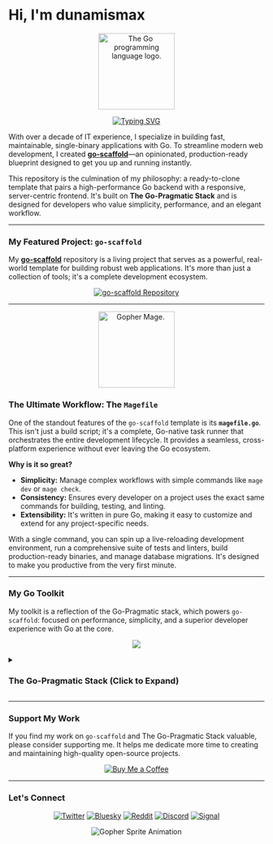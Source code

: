 # Hi, I'm dunamismax

<p align="center">
  <img src="https://upload.wikimedia.org/wikipedia/commons/thumb/0/05/Go_Logo_Blue.svg/1920px-Go_Logo_Blue.svg.png" alt="The Go programming language logo." width="150"/>
</p>

<p align="center">
  <a href="https://github.com/dunamismax/go-scaffold">
    <img src="https://readme-typing-svg.demolab.com?font=Fira+Code&size=24&pause=1000&color=00ADD8&center=true&vCenter=true&width=800&lines=IT+Director+%7C+Go+Developer;Creator+of+go-scaffold;A+Production-Ready+Go+Blueprint;Go+%2B+Chi+%2B+GORM+%2B+htmx;Clone%2C+Configure%2C+and+Deploy!" alt="Typing SVG" />
  </a>
</p>

With over a decade of IT experience, I specialize in building fast, maintainable, single-binary applications with Go. To streamline modern web development, I created **[go-scaffold](https://github.com/dunamismax/go-scaffold)**—an opinionated, production-ready blueprint designed to get you up and running instantly.

This repository is the culmination of my philosophy: a ready-to-clone template that pairs a high-performance Go backend with a responsive, server-centric frontend. It's built on **The Go-Pragmatic Stack** and is designed for developers who value simplicity, performance, and an elegant workflow.

---

### My Featured Project: `go-scaffold`

My **[go-scaffold](https://github.com/dunamismax/go-scaffold)** repository is a living project that serves as a powerful, real-world template for building robust web applications. It's more than just a collection of tools; it's a complete development ecosystem.

<p align="center">
  <a href="https://github.com/dunamismax/go-scaffold">
    <img src="https://github-readme-stats.vercel.app/api/pin/?username=dunamismax&repo=go-scaffold&theme=dracula&show_owner=true" alt="go-scaffold Repository" />
  </a>
</p>

---

<p align="center">
  <img src="https://user-images.githubusercontent.com/3185864/32058716-5ee9b512-ba38-11e7-978a-287eb2a62743.png" alt="Gopher Mage." width="150"/>
</p>

### The Ultimate Workflow: The `Magefile`

One of the standout features of the `go-scaffold` template is its **`magefile.go`**. This isn't just a build script; it's a complete, Go-native task runner that orchestrates the entire development lifecycle. It provides a seamless, cross-platform experience without ever leaving the Go ecosystem.

**Why is it so great?**

- **Simplicity:** Manage complex workflows with simple commands like `mage dev` or `mage check`.
- **Consistency:** Ensures every developer on a project uses the exact same commands for building, testing, and linting.
- **Extensibility:** It's written in pure Go, making it easy to customize and extend for any project-specific needs.

With a single command, you can spin up a live-reloading development environment, run a comprehensive suite of tests and linters, build production-ready binaries, and manage database migrations. It's designed to make you productive from the very first minute.

---

### My Go Toolkit

My toolkit is a reflection of the Go-Pragmatic stack, which powers `go-scaffold`: focused on performance, simplicity, and a superior developer experience with Go at the core.

<p align="center">
  <a href="https://skillicons.dev">
    <img src="https://skillicons.dev/icons?i=go,nodejs,tailwind,htmx,sqlite,linux,ubuntu" />
  </a>
</p>

<details>
<summary><h3>The Go-Pragmatic Stack (Click to Expand)</h3></summary>

This stack represents a complete, best-in-class architecture for building secure, observable, and maintainable web applications. It is composed of a powerful Go backend and a modern, server-centric frontend toolchain. The stack prioritizes simplicity, rapid development, and zero-dependency deployment by favoring Go's native capabilities and lightweight, embedded tools.

---

### **Frontend**

The frontend architecture uses a modern build system and a server-centric interactivity model to deliver a fast, responsive, and maintainable user experience with minimal client-side complexity.

- [**esbuild**](https://esbuild.github.io/getting-started/)
  - **Role:** Asset Bundler & Minifier.
  - **Description:** An extremely fast JavaScript and CSS bundler written in Go. It processes frontend assets, handles module bundling, and performs minification, ensuring a highly optimized production output while maintaining a rapid development feedback loop.
- [**PostCSS**](https://postcss.org/docs/)
  - **Role:** CSS Processor.
  - **Description:** A tool for transforming CSS with JavaScript plugins. It is essential for a build step that compiles utility classes and custom directives into a standard, browser-ready stylesheet.
- [**Tailwind CSS**](https://tailwindcss.com/docs/installation/using-vite)
  - **Role:** Utility-First CSS Framework.
  - **Description:** A highly-customizable, utility-first CSS framework that enables rapid UI development directly within the HTML markup. It promotes design consistency and produces a minimal CSS file for production.
- [**HTMX**](https://htmx.org/docs/)
  - **Role:** Server-Centric Interactivity.
  - **Description:** A powerful library that enables modern browser features like AJAX and dynamic content updates directly from HTML attributes. It allows the backend to deliver UI fragments over the wire, providing rich user experiences without complex client-side JavaScript.
- [**Go `html/template`**](https://pkg.go.dev/html/template)
  - **Role:** Secure HTML Templating.
  - **Description:** The official Go standard library for creating HTML templates. It provides secure, context-aware automatic escaping to prevent Cross-Site Scripting (XSS) attacks, making it a robust and idiomatic choice for server-side rendering of HTML pages and HTMX partials.
- [**Alpine.js**](https://alpinejs.dev/start-here)
  - **Role:** Lightweight Client-Side Interactivity.
  - **Description:** A rugged, minimal framework for composing JavaScript behavior directly in your HTML markup. It serves as the perfect lightweight companion to HTMX for handling small client-side interactions like dropdowns, modals, and toggles, without requiring a heavy client-side framework.

---

### **Backend**

A lean, performant, and maintainable backend service architected for rapid development and long-term stability.

- [**Go**](https://go.dev/doc/)
  - **Role:** Backend Language.
  - **Description:** A statically typed, compiled language renowned for its performance, concurrency, and simplicity. Its ability to compile to a single binary simplifies deployment.
- [**Chi**](https://go-chi.io/)
  - **Role:** Idiomatic & Lightweight Web Framework.
  - **Description:** A lightweight, idiomatic, and composable router for building Go HTTP services. It is built on the standard `net/http` library and is praised for its elegant design, providing powerful features like middleware, routing context, and graceful shutdowns without unnecessary overhead.
- [**`go-playground/validator`**](https://pkg.go.dev/github.com/go-playground/validator/v10)
  - **Role:** Struct Validation.
  - **Description:** The de-facto standard for data validation using struct tags. It ensures data integrity by validating incoming request data at the application's edge.
- [**godotenv**](https://pkg.go.dev/github.com/lpernett/godotenv)
  - **Role:** Environment Variable Loading.
  - **Description:** A library to load environment variables from a `.env` file. This is ideal for development, adhering to twelve-factor app principles by separating configuration from code without complicating local setup.

---

### **Database & Caching**

A zero-dependency, in-process data layer that maximizes simplicity and speed for a wide range of applications.

- [**SQLite**](https://www.sqlite.org/docs.html)
  - **Role:** Embedded Relational Database.
  - **Description:** A self-contained, serverless, full-featured SQL database engine that runs in-process with the application. It reads and writes to a single file, eliminating operational overhead and making it perfect for local development, testing, and many production workloads.
- [**GORM**](https://gorm.io/index.html)
  - **Role:** Developer-Friendly ORM.
  - **Description:** A comprehensive ORM library for Go that simplifies database interactions by mapping Go structs to database tables. It features auto-migrations, hooks, and transaction support, aiming to be developer-friendly.
- [**Goose**](https://pkg.go.dev/github.com/pressly/goose/v3)
  - **Role:** Database Schema Migrations.
  - **Description:** A robust tool for managing database schema evolution. It allows you to write migrations in either SQL or Go, providing flexibility for simple schema changes or complex data transformations.
- [**Ristretto**](https://pkg.go.dev/github.com/dgraph-io/ristretto)
  - **Role:** High-Performance In-Process Caching.
  - **Description:** A fast, concurrent, and memory-bounded in-process cache designed for high performance. It uses a sophisticated LFU-based admission policy to maximize hit ratios, providing a more robust and predictable caching solution for demanding workloads without external dependencies.

---

### **Testing**

A robust testing suite to ensure code quality, correctness, and maintainability.

- [**`go test`**](https://pkg.go.dev/testing)
  - **Role:** Core Testing Framework.
  - **Description:** The built-in Go testing command and package. It provides the foundation for writing unit, integration, and benchmark tests in a way that is simple and deeply integrated with the language.
- [**Testify**](https://github.com/stretchr/testify)
  - **Role:** Assertion & Mocking Toolkit.
  - **Description:** A toolkit that provides a rich set of assertion functions (`assert`, `require`) and an easy-to-use mocking framework. It significantly improves the readability and conciseness of tests, making them easier to write and maintain.

---

### **CLI, Development & Deployment**

A professional and minimalist toolchain for a smooth developer workflow and consistent builds.

- [**Urfave/CLI**](https://cli.urfave.org/)
  - **Role:** Feature-Rich CLI Framework.
  - **Description:** A declarative, fast, and dependency-free library for building command-line applications. It provides a simple API for creating apps with commands, subcommands, flags, and shell autocompletion, making it a powerful and accessible choice for any project.
- [**Mage**](https://magefile.org/)
  - **Role:** Go-Native Task Runner / Build System.
  - **Description:** A build tool that allows you to write build scripts and tasks in plain Go, providing a type-safe, cross-platform, and idiomatic way to orchestrate all development workflows without leaving the Go ecosystem.
- [**Air**](https://github.com/cosmtrek/air)
  - **Role:** Live Reloading.
  - **Description:** A development utility that watches for file changes and automatically recompiles and restarts the server, providing a rapid feedback loop.
- [**Caddy**](https://caddyserver.com/docs/)
  - **Role:** Web Server & Reverse Proxy.
  - **Description:** A modern web server with automatic HTTPS. It serves static frontend assets and acts as a secure reverse proxy for the Go application.

---

### **CI/CD**

A fully automated pipeline for building, testing, and deploying the application, ensuring consistency and quality.

- [**GitHub Actions**](https://docs.github.com/en/actions)
  - **Role:** Automated CI/CD Platform.
  - **Description:** A CI/CD workflow defined in the project repository to automate the entire lifecycle. The pipeline performs:
    - **Linting & Formatting:** Runs `golangci-lint` and `gofmt` to enforce code quality.
    - **Testing:** Executes the test suite using `go test`, enhanced with `Testify` for expressive and readable assertions.
    - **Vulnerability Scanning:** Runs `govulncheck` to scan for security vulnerabilities.
    - **Build:** Compiles the application and builds frontend assets using a `Mage` task.
- [**GoReleaser**](https://goreleaser.com/customization/)
  - **Role:** Release Automation.
  - **Description:** A powerful tool that automates the entire release process. It seamlessly integrates with GitHub Actions to cross-compile Go binaries, create archives, generate changelogs, and publish releases, simplifying the delivery of software.

</details>

---

### Support My Work

If you find my work on `go-scaffold` and The Go-Pragmatic Stack valuable, please consider supporting me. It helps me dedicate more time to creating and maintaining high-quality open-source projects.

<p align="center">
  <a href="https://coff.ee/dunamismax" target="_blank">
    <img src="https://raw.githubusercontent.com/egonelbre/gophers/master/.thumb/animation/buy-morning-coffee-3x.gif" alt="Buy Me a Coffee" />
  </a>
</p>

---

### Let's Connect

<p align="center">
  <a href="https://twitter.com/dunamismax" target="_blank"><img src="https://img.shields.io/badge/Twitter-%231DA1F2.svg?&style=for-the-badge&logo=twitter&logoColor=white" alt="Twitter"></a>
  <a href="https://bsky.app/profile/dunamismax.bsky.social" target="_blank"><img src="https://img.shields.io/badge/Bluesky-blue?style=for-the-badge&logo=bluesky&logoColor=white" alt="Bluesky"></a>
  <a href="https://reddit.com/user/dunamismax" target="_blank"><img src="https://img.shields.io/badge/Reddit-%23FF4500.svg?&style=for-the-badge&logo=reddit&logoColor=white" alt="Reddit"></a>
  <a href="https://discord.com/users/dunamismax" target="_blank"><img src="https://img.shields.io/badge/Discord-dunamismax-7289DA.svg?style=for-the-badge&logo=discord&logoColor=white" alt="Discord"></a>
  <a href="https://signal.me/#p/+dunamismax.66" target="_blank"><img src="https://img.shields.io/badge/Signal-dunamismax.66-3A76F0.svg?style=for-the-badge&logo=signal&logoColor=white" alt="Signal"></a>
</p>

<p align="center">
    <img src="https://raw.githubusercontent.com/egonelbre/gophers/refs/heads/master/.thumb/animation/2bit-sprite/demo.gif" alt="Gopher Sprite Animation" />
</p>
